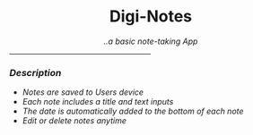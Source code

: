 <h1 align="center">Digi-Notes</h1>

<p align="center"><i>..a basic note-taking App</p>

<hr width="50%">

<h3>Description</h3>

<ul>
<li>Notes are saved to Users device</li>
<li>Each note includes a title and text inputs</li>
<li>The date is automatically added to the bottom of each note</li>
<li>Edit or delete notes anytime</li>
</ul>